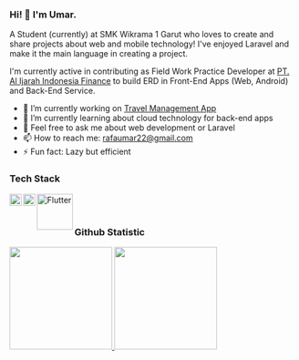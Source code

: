 ### Hi! 👋 I'm Umar.

A Student (currently) at SMK Wikrama 1 Garut who loves to create and share projects about web and mobile technology! I've enjoyed Laravel and make it the main language in creating a project.

I'm currently active in contributing as Field Work Practice Developer at <a href="https://www.linkedin.com/company/pt-al-ijarah-indonesia-finance/?originalSubdomain=id">PT. Al Ijarah Indonesia Finance</a> to build ERD in Front-End Apps (Web, Android) and Back-End Service.

- 🔭 I’m currently working on <a href="https://travel-web.my.id">Travel Management App</a>
- 🌱 I’m currently learning about cloud technology for back-end apps
- 💬 Feel free to ask me about web development or Laravel
- 📫 How to reach me: rafaumar22@gmail.com
- ⚡ Fun fact: Lazy but efficient

### Tech Stack
  </a>
  <a href="https://laravel.com"><img align="left" alt="Laravel (PHP Framework)" title="Laravel" width="21px" src="https://upload.wikimedia.org/wikipedia/commons/9/9a/Laravel.svg" />
  <a href="https://www.python.org"><img align="left" alt="Python" title="Python" width="21px" src="https://upload.wikimedia.org/wikipedia/commons/c/c3/Python-logo-notext.svg" /></a>
  <a href="https://flutter.dev"><img align="left" alt="Flutter" title="Flutter (Dart Framework)" width="63px" src="https://storage.googleapis.com/cms-storage-bucket/ec64036b4eacc9f3fd73.svg" /></a>
  </a>
  <br>
  <br>
  
### Github Statistic
<p align="left">
<a href="https://github.com/Eclipse-02">
  <img height="180em" src="https://github-readme-stats-eight-theta.vercel.app/api?username=Eclipse-02&show_icons=true&theme=algolia&include_all_commits=true&count_private=true"/>
  <img height="180em" src="https://github-readme-stats-eight-theta.vercel.app/api/top-langs/?username=Eclipse-02&layout=compact&langs_count=8&theme=algolia"/>
</a>
</p>

<!---
### Reach me on
- <a href="https://linkedin.com/in/dimasmds/">LinkedIn</a>
- <a href="https://dmds.dev">dmds.dev</a>
- dimas@dicoding.com
- <a href="https://twitter/dimsmds">Twitter</a>

Eclipse-02/Eclipse-02 is a ✨ special ✨ repository because its `README.md` (this file) appears on your GitHub profile.
You can click the Preview link to take a look at your changes.
--->
